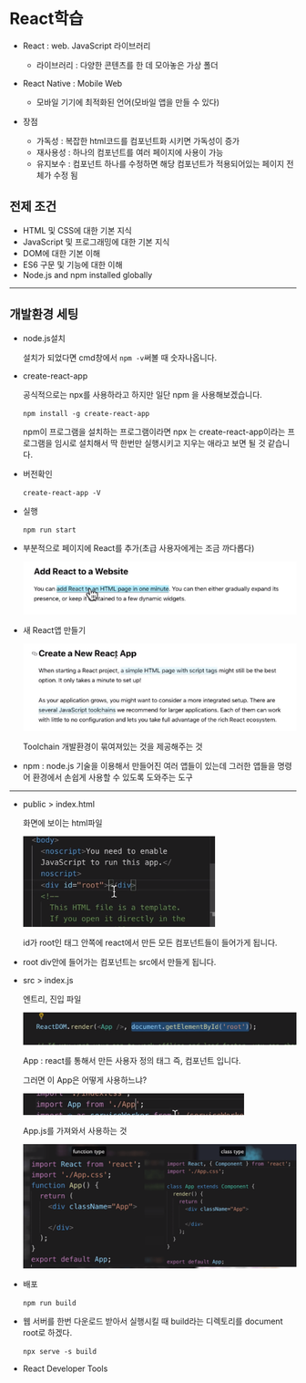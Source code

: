 # React학습

- React : web. JavaScript 라이브러리
  - 라이브러리 : 다양한 콘텐츠를 한 데 모아놓은 가상 폴더

- React Native : Mobile Web
  - 모바일 기기에 최적화된 언어(모바일 앱을 만들 수 있다)
- 장점
  - 가독성 : 복잡한 html코드를 컴포넌트화 시키면 가독성이 증가
  - 재사용성 : 하나의 컴포넌트를 여러 페이지에 사용이 가능
  - 유지보수 : 컴포넌트 하나를 수정하면 해당 컴포넌트가 적용되어있는 페이지 전체가 수정 됨

## 전제 조건

- HTML 및 CSS에 대한 기본 지식
- JavaScript 및 프로그래밍에 대한 기본 지식
- DOM에 대한 기본 이해
- ES6 구문 및 기능에 대한 이해
- Node.js and npm installed globally

---

## 개발환경 세팅

- node.js설치

  설치가 되었다면 cmd창에서 `npm -v`써볼 때 숫자나옵니다.

- create-react-app

  공식적으로는 npx를 사용하라고 하지만 일단 npm 을 사용해보겠습니다.

  `npm install -g create-react-app`

  npm이 프로그램을 설치하는 프로그램이라면 npx 는 create-react-app이라는 프로그램을 임시로 설치해서 딱 한번만 실행시키고 지우는 애라고 보면 될 것 같습니다.

- 버전확인

  `create-react-app -V`

- 실행

  `npm run start`

- 부분적으로 페이지에 React를 추가(초급 사용자에게는 조금 까다롭다)

  ![image-20210902154537199](React학습.assets/image-20210902154537199.png)

- 새 React앱 만들기

  ![image-20210902154558618](React학습.assets/image-20210902154558618.png)

  Toolchain 개발환경이 묶여져있는 것을 제공해주는 것

- npm : node.js 기술을 이용해서 만들어진 여러 앱들이 있는데 그러한 앱들을 명령어 환경에서 손쉽게 사용할 수 있도록 도와주는 도구

---

- public > index.html

  화면에 보이는 html파일

  ![image-20210902162040127](React학습.assets/image-20210902162040127.png)

  id가 root인 태그 안쪽에 react에서 만든 모든 컴포넌트들이 들어가게 됩니다.

- root div안에 들어가는 컴포넌트는 src에서 만들게 됩니다.

- src > index.js

  엔트리, 진입 파일

  ![image-20210902162203971](React학습.assets/image-20210902162203971.png)

  App : react를 통해서 만든 사용자 정의 태그 즉, 컴포넌트 입니다.

  그러면 이 App은 어떻게 사용하느냐?

  ![image-20210902162311714](React학습.assets/image-20210902162311714.png)

  App.js를 가져와서 사용하는 것

  ![image-20210902162348769](React학습.assets/image-20210902162348769.png)

- 배포

  `npm run build`

- 웹 서버를 한번 다운로드 받아서 실행시킬 때 build라는 디렉토리를 document root로 하겠다.

  `npx serve -s build`

- React Developer Tools